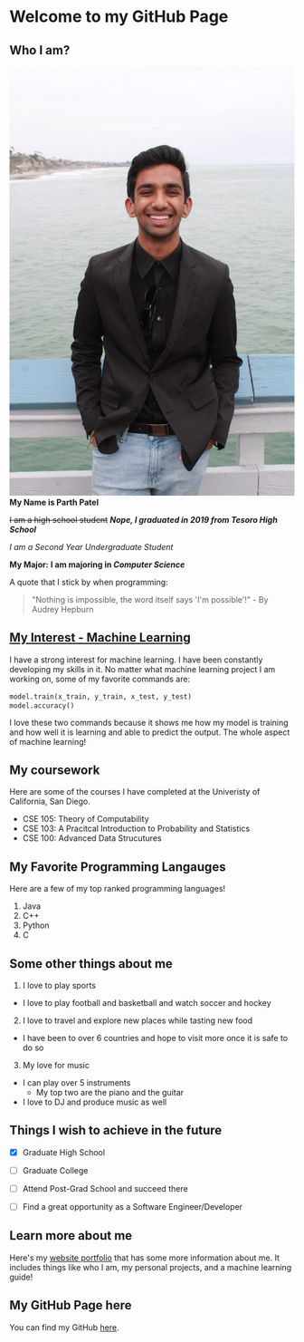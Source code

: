# Welcome to my GitHub Page
## Who I am?


![Image](IMG_5167.JPG)
**My Name is Parth Patel**

~~I am a high school student~~ ***Nope, I graduated in 2019 from Tesoro High School***

*I am a Second Year Undergraduate Student*

**My Major:** **I am majoring in _Computer Science_**

A quote that I stick by when programming:

> "Nothing is impossible, the word itself says 'I'm possible'!" - By Audrey Hepburn

## [My Interest - Machine Learning](https://p7patel.wixsite.com/parthpatel/links)

I have a strong interest for machine learning. I have been constantly developing my skills in it. No matter what machine learning project I am working on, some of my favorite commands are:
```
model.train(x_train, y_train, x_test, y_test)
model.accuracy()
```

I love these two commands because it shows me how my model is training and how well it is learning and able to predict the output. The whole aspect of machine learning!

## My coursework

Here are some of the courses I have completed at the Univeristy of California, San Diego.
- CSE 105: Theory of Computability
- CSE 103: A Pracitcal Introduction to Probability and Statistics
- CSE 100: Advanced Data Strucutures

## My Favorite Programming Langauges

Here are a few of my top ranked programming languages!
1. Java
2. C++
3. Python
4. C

## Some other things about me

1. I love to play sports
  - I love to play football and basketball and watch soccer and hockey
2. I love to travel and explore new places while tasting new food
  - I have been to over 6 countries and hope to visit more once it is safe to do so
3. My love for music
  - I can play over 5 instruments
     - My top two are the piano and the guitar
  - I love to DJ and produce music as well
  
## Things I wish to achieve in the future

- [x] Graduate High School
- [ ] Graduate College
- [ ] Attend Post-Grad School and succeed there
- [ ] Find a great opportunity as a Software Engineer/Developer


## Learn more about me

Here's my [website portfolio](https://p7patel.wixsite.com/parthpatel) that has some more information about me. It includes things like who I am, my personal projects, and a machine learning guide!

## My GitHub Page here
You can find my GitHub [here](https://github.com/parthpatel2019/parthpatel2019.github.io).
